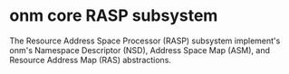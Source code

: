 # onm core RASP subsystem

The Resource Address Space Processor (RASP) subsystem implement's onm's Namespace Descriptor (NSD), Address Space Map (ASM), and Resource Address Map (RAS) abstractions.
